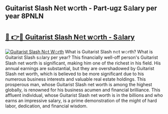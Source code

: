 ## Guitarist Slash N𝚎t w𝚘rth - Part-ugz S𝚊lary per year 8PNLN

# <h2><a href="http://gc3n3da.nevu.top/?p=Guitarist+Slash">🔗 👉🔴 Guitarist Slash N𝚎t w𝚘rth - S𝚊lary</a></h2>

[![Guitarist Slash N𝚎t W𝚘rth](https://i.imgur.com/Oavwk0R.jpeg)](http://gc3n3da.nevu.top/?p=Guitarist+Slash)
What is Guitarist Slash n𝚎t w𝚘rth? What is Guitarist Slash s𝚊lary per year?
This financially well-off person's Guitarist Slash net worth is significant, making him one of the richest in his field. His annual earnings are substantial, but they are overshadowed by Guitarist Slash net worth, which is believed to be more significant due to his numerous business interests and valuable real estate holdings. This prosperous man, whose Guitarist Slash net worth is among the highest globally, is renowned for his business acumen and financial brilliance. This affluent individual, whose Guitarist Slash net worth is in the billions and who earns an impressive salary, is a prime demonstration of the might of hard labor, dedication, and financial wisdom.
